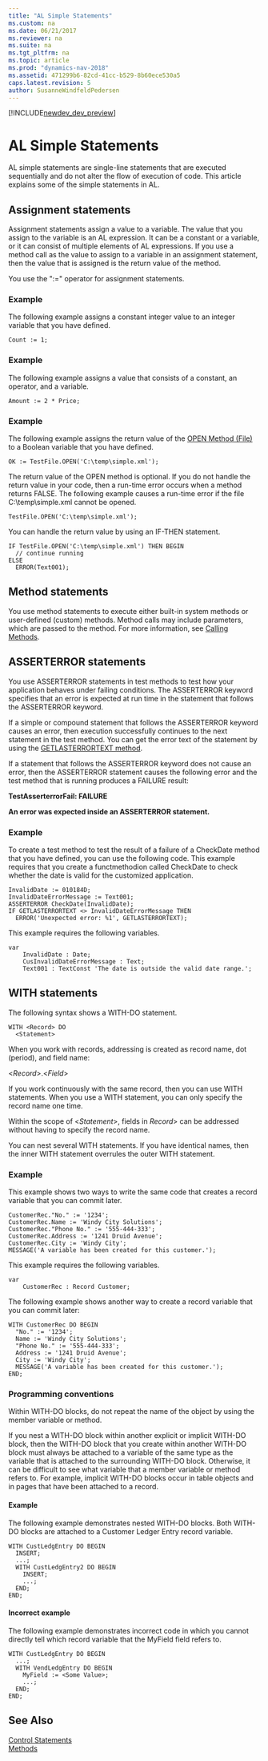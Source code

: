 ```yaml
---
title: "AL Simple Statements"
ms.custom: na
ms.date: 06/21/2017
ms.reviewer: na
ms.suite: na
ms.tgt_pltfrm: na
ms.topic: article
ms.prod: "dynamics-nav-2018"
ms.assetid: 471299b6-82cd-41cc-b529-8b60ece530a5
caps.latest.revision: 5
author: SusanneWindfeldPedersen
---
```


[!INCLUDE[newdev_dev_preview](includes/newdev_dev_preview.md)]

# AL Simple Statements
AL simple statements are single-line statements that are executed sequentially and do not alter the flow of execution of code. This article explains some of the simple statements in AL.   

<!--NAV  
-   [AL Assignment Statements](devenv-al-assignment-statements.md)  
  
-   [AL Method Statements](devenv-al-method-statements.md)  
  
-   [AL ASSERTERROR Statements](devenv-al-asserterror-statements.md)  
  
-   [AL WITH Statements](devenv-al-with-statements.md)-->

## Assignment statements
Assignment statements assign a value to a variable. The value that you assign to the variable is an AL expression. It can be a constant or a variable, or it can consist of multiple elements of AL expressions. If you use a method call as the value to assign to a variable in an assignment statement, then the value that is assigned is the return value of the method.  

 You use the ":=" operator for assignment statements.  

### Example  
 The following example assigns a constant integer value to an integer variable that you have defined.  

```  
Count := 1;  
```  

### Example  
 The following example assigns a value that consists of a constant, an operator, and a variable.  

```  
Amount := 2 * Price;  
```  

### Example  
 The following example assigns the return value of the [OPEN Method (File)](methods/devenv-open-method-file.md) to a Boolean variable that you have defined.  

```  
OK := TestFile.OPEN('C:\temp\simple.xml');  
```  

 The return value of the OPEN method is optional. If you do not handle the return value in your code, then a run-time error occurs when a method returns FALSE. The following example causes a run-time error if the file C:\temp\simple.xml cannot be opened.  

```  
TestFile.OPEN('C:\temp\simple.xml');  
```  

 You can handle the return value by using an IF-THEN statement.  

```  
IF TestFile.OPEN('C:\temp\simple.xml') THEN BEGIN  
  // continue running  
ELSE  
  ERROR(Text001);  
```  

## Method statements
You use method statements to execute either built-in system methods or user-defined (custom) methods. Method calls may include parameters, which are passed to the method. For more information, see [Calling Methods](devenv-al-methods.md#CallMethod). 

## ASSERTERROR statements
You use ASSERTERROR statements in test methods to test how your application behaves under failing conditions. The ASSERTERROR keyword specifies that an error is expected at run time in the statement that follows the ASSERTERROR keyword.  

 If a simple or compound statement that follows the ASSERTERROR keyword causes an error, then execution successfully continues to the next statement in the test method. You can get the error text of the statement by using the [GETLASTERRORTEXT method](methods/devenv-GETLASTERRORTEXT-method.md).  

 If a statement that follows the ASSERTERROR keyword does not cause an error, then the ASSERTERROR statement causes the following error and the test method that is running produces a FAILURE result:  

 **TestAsserterrorFail: FAILURE**  

 **An error was expected inside an ASSERTERROR statement.**  

### Example  
 To create a test method to test the result of a failure of a CheckDate method that you have defined, you can use the following code. This example requires that you create a functmethodion called CheckDate to check whether the date is valid for the customized application.  

```  
InvalidDate := 010184D;  
InvalidDateErrorMessage := Text001;  
ASSERTERROR CheckDate(InvalidDate);  
IF GETLASTERRORTEXT <> InvalidDateErrorMessage THEN  
  ERROR('Unexpected error: %1', GETLASTERRORTEXT);  
```  

This example requires the following variables.

```  
var
    InvalidDate : Date;
    CusInvalidDateErrorMessage : Text; 
    Text001 : TextConst 'The date is outside the valid date range.';
```  

## WITH statements
The following syntax shows a WITH-DO statement.  

```  
WITH <Record> DO  
  <Statement>  
```  

 When you work with records, addressing is created as record name, dot \(period\), and field name:  

 <*Record*>.<*Field*>  

 If you work continuously with the same record, then you can use WITH statements. When you use a WITH statement, you can only specify the record name one time.  

 Within the scope of <*Statement*>, fields in *Record*> can be addressed without having to specify the record name.  

 You can nest several WITH statements. If you have identical names, then the inner WITH statement overrules the outer WITH statement.  

### Example  
 This example shows two ways to write the same code that creates a record variable that you can commit later.  

```  
CustomerRec."No." := '1234';  
CustomerRec.Name := 'Windy City Solutions';  
CustomerRec."Phone No." := '555-444-333';  
CustomerRec.Address := '1241 Druid Avenue';  
CustomerRec.City := 'Windy City';  
MESSAGE('A variable has been created for this customer.');  
```  

This example requires the following variables.

```  
var
    CustomerRec : Record Customer;
```  

 The following example shows another way to create a record variable that you can commit later: 

```  
WITH CustomerRec DO BEGIN  
  "No." := '1234';  
  Name := 'Windy City Solutions';  
  "Phone No." := '555-444-333';  
  Address := '1241 Druid Avenue';  
  City := 'Windy City';  
  MESSAGE('A variable has been created for this customer.');  
END;  
```  

### Programming conventions  
 Within WITH-DO blocks, do not repeat the name of the object by using the member variable or method.  

 If you nest a WITH-DO block within another explicit or implicit WITH-DO block, then the WITH-DO block that you create within another WITH-DO block must always be attached to a variable of the same type as the variable that is attached to the surrounding WITH-DO block. Otherwise, it can be difficult to see what variable that a member variable or method refers to. For example, implicit WITH-DO blocks occur in table objects and in pages that have been attached to a record.  

#### Example  
 The following example demonstrates nested WITH-DO blocks. Both WITH-DO blocks are attached to a Customer Ledger Entry record variable.  

```  
WITH CustLedgEntry DO BEGIN  
  INSERT;  
  ...;  
  WITH CustLedgEntry2 DO BEGIN  
    INSERT;  
    ...;  
  END;  
END;  
```  

#### Incorrect example  
 The following example demonstrates incorrect code in which you cannot directly tell which record variable that the MyField field refers to.  

```  
WITH CustLedgEntry DO BEGIN  
  ...;  
  WITH VendLedgEntry DO BEGIN  
    MyField := <Some Value>;  
    ...;  
  END;  
END;  
```  

## See Also
[Control Statements](devenv-al-control-statements.md)  
[Methods](devenv-al-methods.md)  